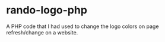 # rando-logo-php
A PHP code that I had used to change the logo colors on page refresh/change on a website. 
